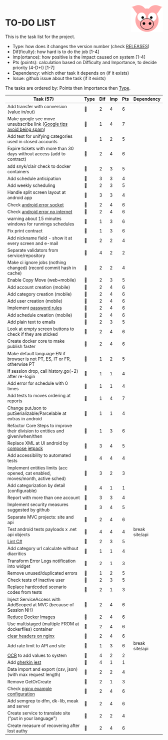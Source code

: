 <img src="../site/MVC/Assets/images/pig-on.svg" height="85" align="right"/>

# TO-DO LIST

This is the task list for the project.

- Type: how does it changes the version number (check [RELEASES](RELEASES.md))
- Dif(ficulty): how hard is to do the job \[1-4\]
- Imp(ortance): how positive is the impact caused on system \[1-4\]
- Pts (points): calculation based on Difficulty and Importance, to decide priority (4-D+I) \[1-7\]
- Dependency: which other task it depends on (if it exists)
- Issue: github issue about the task (if it exists)

The tasks are ordered by: Points then Importance then [Type](RELEASES.md#legend).

| Task (57)                                                                      | Type     | Dif | Imp | Pts | Dependency     |
| ------------------------------------------------------------------------------ | -------- | --- | --- | --- | -------------- |
| Add transfer with conversion (value in/out)                                    | :whale:  |  2  |  4  |  6  |                |
| Make google see move unsubscribe link ([Google tips avoid being spam])         | :sheep:  |  1  |  4  |  7  |                |
| Add test for unifying categories used in closed accounts                       | :ant:    |  1  |  2  |  5  |                |
| Expire tickets with more than 30 days without access (add to contract)         | :sheep:  |  2  |  4  |  6  |                |
| add snyk/clair check to docker containers                                      | :whale:  |  2  |  3  |  5  |                |
| Add schedule anticipation                                                      | :whale:  |  3  |  3  |  4  |                |
| Add weekly scheduling                                                          | :sheep:  |  2  |  3  |  5  |                |
| Handle split screen layout at android app                                      | :whale:  |  3  |  3  |  4  |                |
| Check [android error socket](todo/android-error-socket-closed.log)             | :ant:    |  2  |  4  |  6  |                |
| Check [android error no internet](todo/android-error-no-internet.log)          | :ant:    |  2  |  4  |  6  |                |
| warning about 15 minutes windows for runnings schedules                        | :sheep:  |  1  |  3  |  6  |                |
| Fix print contract                                                             | :ant:    |  1  |  3  |  6  |                |
| Add nickname field - show it at every screen and e-mail                        | :whale:  |  2  |  2  |  4  |                |
| Separate validators from service/repository                                    | :sheep:  |  4  |  2  |  2  |                |
| Make ci ignore jobs (nothing changed) (record commit hash in cache)            | :sheep:  |  2  |  2  |  4  |                |
| Enable Copy Move (web+mobile)                                                  | :whale:  |  2  |  3  |  5  |                |
| Add account creation (mobile)                                                  | :dragon: |  2  |  4  |  6  |                |
| Add category creation (mobile)                                                 | :dragon: |  2  |  4  |  6  |                |
| Add user creation (mobile)                                                     | :dragon: |  2  |  4  |  6  |                |
| Implement [password rules]                                                     | :sheep:  |  2  |  4  |  6  |                |
| Add schedule creation (mobile)                                                 | :dragon: |  2  |  4  |  6  |                |
| Add plain text to emails                                                       | :whale:  |  2  |  3  |  5  |                |
| Look at empty screen buttons to check if they are sticked                      | :ant:    |  2  |  4  |  6  |                |
| Create docker core to make publish faster                                      | :sheep:  |  2  |  4  |  6  |                |
| Make default language EN if browser is not PT, ES, IT or FR, otherwise PT      | :sheep:  |  1  |  2  |  5  |                |
| If session drop, call history.go(-2) after re-login                            | :sheep:  |  1  |  1  |  4  |                |
| Add error for schedule with 0 times                                            | :ant:    |  1  |  1  |  4  |                |
| Add tests to moves ordering at reports                                         | :sheep:  |  1  |  4  |  7  |                |
| Change putJson to putSerializable/Parcelable at extras in android              | :ant:    |  1  |  1  |  4  |                |
| Refactor Core Steps to improve their division to entities and given/when/then  | :sheep:  |  1  |  3  |  6  |                |
| Replace XML at UI android by [compose jetpack]                                 | :dragon: |  3  |  4  |  5  |                |
| Add accessibility to automated tests                                           | :whale:  |  4  |  4  |  4  |                |
| Implement entities limits (acc opened, cat enabled, moves/month, active sched) | :dragon: |  3  |  2  |  3  |                |
| Add categorization by detail (configurable)                                    | :dragon: |  4  |  1  |  1  |                |
| Report with more than one account                                              | :dragon: |  3  |  3  |  4  |                |
| Implement security measures suggested by github                                | :sheep:  |  3  |  4  |  5  |                |
| Separate MVC projects: site and api                                            | :whale:  |  2  |  4  |  6  |                |
| Test android tests payloads x .net api objects                                 | :sheep:  |  4  |  4  |  4  | break site/api |
| [Lint C#]                                                                      | :ant:    |  2  |  3  |  5  |                |
| Add category url calculate without diacritics                                  | :sheep:  |  1  |  1  |  4  |                |
| Transform Error Logs notification into widget                                  | :ant:    |  2  |  1  |  3  |                |
| Remove unused/duplicated errors                                                | :sheep:  |  1  |  2  |  5  |                |
| Check tests of inactive user                                                   | :sheep:  |  2  |  3  |  5  |                |
| Replace hardcoded scenario codes from tests                                    | :ant:    |  2  |  1  |  3  |                |
| Inject ServiceAccess with AddScoped at MVC (because of Session NH)             | :ant:    |  2  |  4  |  6  |                |
| [Reduce Docker Images]                                                         | :whale:  |  2  |  4  |  6  |                |
| Use multistaged (multiple FROM at dockerfiles) container                       | :whale:  |  2  |  4  |  6  |                |
| [clear headers on nginx](todo/clear-headers.png)                               | :whale:  |  2  |  4  |  6  |                |
| Add rate limit to API and site                                                 | :whale:  |  1  |  3  |  6  | break site/api |
| [OCR] to add values to system                                                  | :dragon: |  4  |  2  |  2  |                |
| Add [gherkin jest]                                                             | :sheep:  |  4  |  1  |  1  |                |
| Data import and export (csv, json) (with max request length)                   | :dragon: |  2  |  2  |  4  |                |
| Remove GetOrCreate                                                             | :ant:    |  2  |  1  |  3  |                |
| Check [nginx example configuration](todo/nginx-example.conf)                   | :sheep:  |  2  |  4  |  6  |                |
| Add semgrep to dfm, dk-lib, meak and server                                    | :whale:  |  2  |  4  |  6  |                |
| Create service to translate site ("put in your language")                      | :dragon: |  2  |  2  |  4  |                |
| Create measure of recovering after lost authy                                  | :sheep:  |  2  |  4  |  6  |                |

[compose jetpack]: https://medium.com/@nglauber/jetpack-compose-o-framework-de-ui-do-android-para-os-pr%C3%B3ximos-10-anos-e19adf28e57e
[password rules]: https://cheatsheetseries.owasp.org/cheatsheets/Authentication_Cheat_Sheet.html#implement-proper-password-strength-controls
[gherkin jest]: https://www.npmjs.com/package/gherkin-jest
[Lint C#]: https://medium.com/@michaelparkerdev/linting-c-in-2019-stylecop-sonar-resharper-and-roslyn-73e88af57ebd
[OCR]: https://developers.google.com/ml-kit/vision/text-recognition/android
[Reduce Docker Images]:https://www.ecloudcontrol.com/best-practices-to-reduce-docker-images-size/
[Google tips avoid being spam]:https://support.google.com/mail/answer/81126?hl=en&sjid=2044805771675957069-EU
